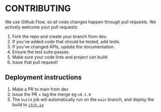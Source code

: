 # CONTRIBUTING

We use Github Flow, so all code changes happen through pull requests. We actively welcome your pull requests:

1. Fork the repo and create your branch from dev.
2. If you've added code that should be tested, add tests.
3. If you've changed APIs, update the documentation.
4. Ensure the test suite passes.
5. Make sure your code lints and project can build
6. Issue that pull request!

## Deployment instructions
1. Make a PR to main from dev 
2. Issue the PR + tag the merge eg `v0.1.0`
3. The `build` job will automatically run on the `main` branch, and deploy the build to [`itch.io`](https://avivajpeyi.itch.io/moonshot)


